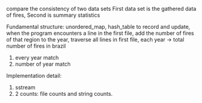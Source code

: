 compare the consistency of two data sets
First data set is the gathered data of fires, Second is summary statistics

Fundamental structure: unordered_map, hash_table to record and update, when the program encounters a line in the first file, add the number of fires of that region to the year, traverse all lines in first file, each year -> total number of fires in brazil
1. every year match
2. number of year match

Implementation detail:
1. sstream
2. 2 counts: file counts and string counts. 

